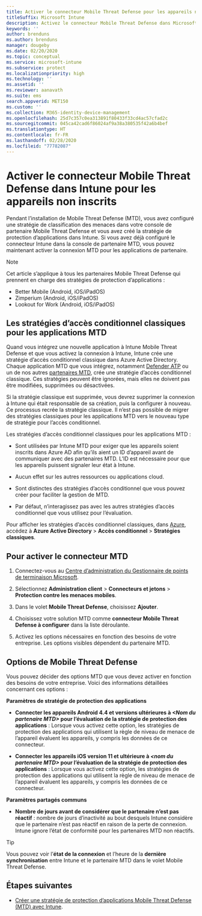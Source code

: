 ```yaml
---
title: Activer le connecteur Mobile Threat Defense pour les appareils non inscrits
titleSuffix: Microsoft Intune
description: Activez le connecteur Mobile Threat Defense dans Microsoft Intune pour les appareils non inscrits.
keywords: ''
author: brenduns
ms.author: brenduns
manager: dougeby
ms.date: 02/20/2020
ms.topic: conceptual
ms.service: microsoft-intune
ms.subservice: protect
ms.localizationpriority: high
ms.technology: ''
ms.assetid: ''
ms.reviewer: aanavath
ms.suite: ems
search.appverid: MET150
ms.custom: ''
ms.collection: M365-identity-device-management
ms.openlocfilehash: 25d7c357c0ea313891f80433f33cd4ac57cfad2c
ms.sourcegitcommit: 045ca42cad6f86024af9a38a380535f42a6b4bef
ms.translationtype: HT
ms.contentlocale: fr-FR
ms.lasthandoff: 02/28/2020
ms.locfileid: "77782087"
---
```

# <a name="enable-the-mobile-threat-defense-connector-in-intune-for-unenrolled-devices"></a>Activer le connecteur Mobile Threat Defense dans Intune pour les appareils non inscrits

Pendant l’installation de Mobile Threat Defense (MTD), vous avez configuré une stratégie de classification des menaces dans votre console de partenaire Mobile Threat Defense et vous avez créé la stratégie de protection d’applications dans Intune. Si vous avez déjà configuré le connecteur Intune dans la console de partenaire MTD, vous pouvez maintenant activer la connexion MTD pour les applications de partenaire.

> [!NOTE]
> Cet article s’applique à tous les partenaires Mobile Threat Defense qui prennent en charge des stratégies de protection d’applications :
>
> - Better Mobile (Android, iOS/iPadOS)
> - Zimperium (Android, iOS/iPadOS)
> - Lookout for Work (Android, iOS/iPadOS)

## <a name="classic-conditional-access-policies-for-mtd-apps"></a>Les stratégies d’accès conditionnel classiques pour les applications MTD

Quand vous intégrez une nouvelle application à Intune Mobile Threat Defense et que vous activez la connexion à Intune, Intune crée une stratégie d’accès conditionnel classique dans Azure Active Directory. Chaque application MTD que vous intégrez, notamment [Defender ATP](advanced-threat-protection.md) ou un de nos autres [partenaires MTD](mobile-threat-defense.md#mobile-threat-defense-partners), crée une stratégie d’accès conditionnel classique. Ces stratégies peuvent être ignorées, mais elles ne doivent pas être modifiées, supprimées ou désactivées.

Si la stratégie classique est supprimée, vous devrez supprimer la connexion à Intune qui était responsable de sa création, puis la configurer à nouveau. Ce processus recrée la stratégie classique. Il n’est pas possible de migrer des stratégies classiques pour les applications MTD vers le nouveau type de stratégie pour l’accès conditionnel.

Les stratégies d’accès conditionnel classiques pour les applications MTD :

- Sont utilisées par Intune MTD pour exiger que les appareils soient inscrits dans Azure AD afin qu’ils aient un ID d’appareil avant de communiquer avec des partenaires MTD. L’ID est nécessaire pour que les appareils puissent signaler leur état à Intune.

- Aucun effet sur les autres ressources ou applications cloud.

- Sont distinctes des stratégies d’accès conditionnel que vous pouvez créer pour faciliter la gestion de MTD.

- Par défaut, n’interagissez pas avec les autres stratégies d’accès conditionnel que vous utilisez pour l’évaluation.

Pour afficher les stratégies d’accès conditionnel classiques, dans [Azure](https://portal.azure.com/#home), accédez à **Azure Active Directory** > **Accès conditionnel** > **Stratégies classiques**.

## <a name="to-enable-the-mtd-connector"></a>Pour activer le connecteur MTD

1. Connectez-vous au [Centre d’administration du Gestionnaire de points de terminaison Microsoft](https://go.microsoft.com/fwlink/?linkid=2109431).

2. Sélectionnez **Administration client** > **Connecteurs et jetons** > **Protection contre les menaces mobiles**.

3. Dans le volet **Mobile Threat Defense**, choisissez **Ajouter**.

4. Choisissez votre solution MTD comme **connecteur Mobile Threat Defense à configurer** dans la liste déroulante.

    <!-- ![MTD setup in Intune](PLACEHOLDER, need a new screenshot of this page) -->

5. Activez les options nécessaires en fonction des besoins de votre entreprise. Les options visibles dépendent du partenaire MTD.

## <a name="mobile-threat-defense-toggle-options"></a>Options de Mobile Threat Defense

Vous pouvez décider des options MTD que vous devez activer en fonction des besoins de votre entreprise. Voici des informations détaillées concernant ces options :

**Paramètres de stratégie de protection des applications**

- **Connecter les appareils Android 4.4 et versions ultérieures à *\<Nom du partenaire MTD>* pour l’évaluation de la stratégie de protection des applications** : Lorsque vous activez cette option, les stratégies de protection des applications qui utilisent la règle de niveau de menace de l’appareil évaluent les appareils, y compris les données de ce connecteur.

- **Connecter les appareils iOS version 11 et ultérieure à *\<nom du partenaire MTD>* pour l’évaluation de la stratégie de protection des applications** : Lorsque vous activez cette option, les stratégies de protection des applications qui utilisent la règle de niveau de menace de l’appareil évaluent les appareils, y compris les données de ce connecteur.

**Paramètres partagés communs**

- **Nombre de jours avant de considérer que le partenaire n’est pas réactif** : nombre de jours d’inactivité au bout desquels Intune considère que le partenaire n’est pas réactif en raison de la perte de connexion. Intune ignore l’état de conformité pour les partenaires MTD non réactifs.

> [!TIP]
> Vous pouvez voir l’**état de la connexion** et l’heure de la **dernière synchronisation** entre Intune et le partenaire MTD dans le volet Mobile Threat Defense.

## <a name="next-steps"></a>Étapes suivantes

- [Créer une stratégie de protection d’applications Mobile Threat Defense (MTD) avec Intune](~/protect/mtd-app-protection-policy.md).
